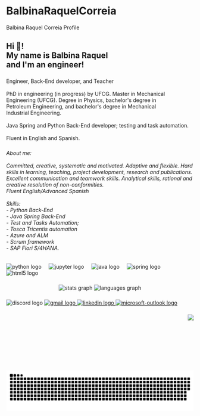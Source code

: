 # BalbinaRaquelCorreia
Balbina Raquel Correia Profile

<h2 align="left">Hi 👋! <br>My name is Balbina Raquel <br>and I'm an engineer!</h2>

###

<p align="left">Engineer, Back-End developer, and Teacher<br><br>PhD in engineering (in progress) by UFCG. Master in Mechanical<br>Engineering (UFCG). Degree in Physics, bachelor's degree in<br>Petroleum Engineering, and bachelor's degree in Mechanical<br>Industrial Engineering. <br><br>Java Spring and Python Back-End developer; testing and task automation.<br><br>Fluent in English and Spanish.</p>

###

<h6 align="left">About me:<br><br>Committed, creative, systematic and motivated. Adaptive and flexible. Hard skills in learning, teaching, project development, research and publications. Excellent communication and teamwork skills. Analytical skills, rational and creative resolution of non-conformities.<br>Fluent English/Advanced Spanish<br><br>Skills:<br>- Python Back-End<br>- Java Spring Back-End<br>- Test and Tasks Automation;<br>- Tosca Tricentis automation<br>- Azure and ALM<br>- Scrum framework<br>- SAP Fiori S/4HANA.</h6>

###

<div align="left">
  <img src="https://cdn.jsdelivr.net/gh/devicons/devicon/icons/python/python-original.svg" height="30" alt="python logo"  />
  <img width="12" />
  <img src="https://cdn.jsdelivr.net/gh/devicons/devicon/icons/jupyter/jupyter-original-wordmark.svg" height="30" alt="jupyter logo"  />
  <img width="12" />
  <img src="https://cdn.jsdelivr.net/gh/devicons/devicon/icons/java/java-original.svg" height="30" alt="java logo"  />
  <img width="12" />
  <img src="https://cdn.jsdelivr.net/gh/devicons/devicon/icons/spring/spring-original.svg" height="30" alt="spring logo"  />
  <img width="12" />
  <img src="https://cdn.jsdelivr.net/gh/devicons/devicon/icons/html5/html5-original.svg" height="30" alt="html5 logo"  />
</div>

###

<div align="center">
  <img src="https://github-readme-stats.vercel.app/api?username=BalbinaRaquel&hide_title=false&hide_rank=false&show_icons=true&include_all_commits=true&count_private=true&disable_animations=false&theme=dracula&locale=en&hide_border=false" height="150" alt="stats graph"  />
  <img src="https://github-readme-stats.vercel.app/api/top-langs?username=BalbinaRaquel&locale=en&hide_title=false&layout=compact&card_width=320&langs_count=5&theme=dracula&hide_border=false" height="150" alt="languages graph"  />
</div>

###

<div align="left">
  <img src="https://img.shields.io/static/v1?message=Discord&logo=discord&label=&color=7289DA&logoColor=white&labelColor=&style=for-the-badge" height="35" alt="discord logo"  />
  <a href="eng.balbinacorreia@gmail.com" target="_blank">
    <img src="https://img.shields.io/static/v1?message=Gmail&logo=gmail&label=&color=D14836&logoColor=white&labelColor=&style=for-the-badge" height="35" alt="gmail logo"  />
  </a>
  <a href="https://www.linkedin.com/in/engbalbinacorreia/" target="_blank">
    <img src="https://img.shields.io/static/v1?message=LinkedIn&logo=linkedin&label=&color=0077B5&logoColor=white&labelColor=&style=for-the-badge" height="35" alt="linkedin logo"  />
  </a>
  <a href="balbinacorreia@hotmail.com" target="_blank">
    <img src="https://img.shields.io/static/v1?message=Outlook&logo=microsoft-outlook&label=&color=0078D4&logoColor=white&labelColor=&style=for-the-badge" height="35" alt="microsoft-outlook logo"  />
  </a>
</div>

###

<img align="right" height="150" src="https://i.imgflip.com/65efzo.gif"  />

###

<br clear="both">

<img src="https://raw.githubusercontent.com/BalbinaRaquel/balbinaraquelcorreia/main/snake.svg" alt="Snake animation" />

###
